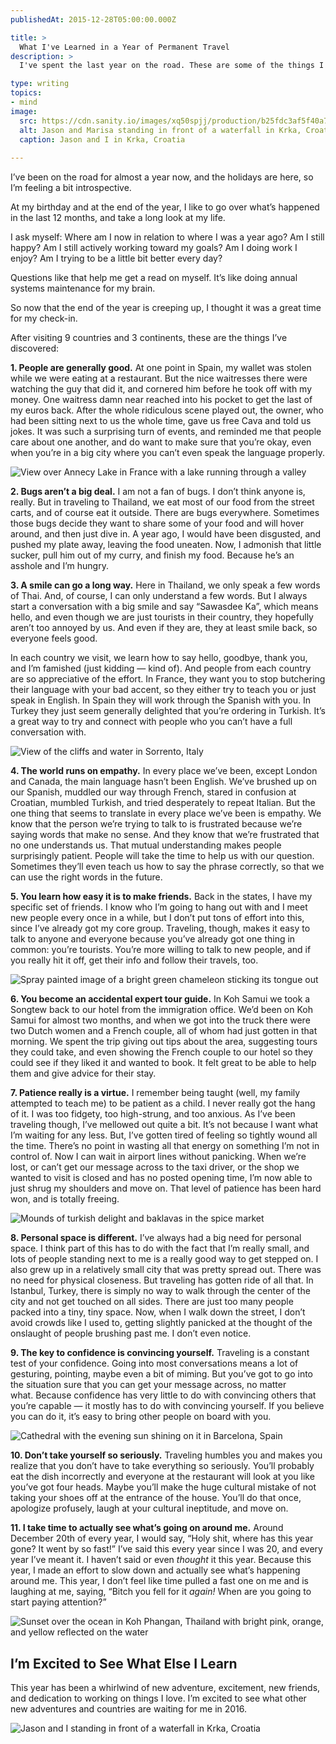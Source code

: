 ```yaml
---
publishedAt: 2015-12-28T05:00:00.000Z

title: >
  What I've Learned in a Year of Permanent Travel
description: >
  I've spent the last year on the road. These are some of the things I've discovered.

type: writing
topics:
- mind
image:
  src: https://cdn.sanity.io/images/xq50spjj/production/b25fdc3af5f40a7e0f7bb540a76ed7c54bb2637f-1080x810.jpg
  alt: Jason and Marisa standing in front of a waterfall in Krka, Croatia
  caption: Jason and I in Krka, Croatia
  
---
```


I’ve been on the road for almost a year now, and the holidays are here, so I’m feeling a bit introspective.

At my birthday and at the end of the year, I like to go over what’s happened in the last 12 months, and take a long look at my life.

I ask myself: Where am I now in relation to where I was a year ago? Am I still happy? Am I still actively working toward my goals? Am I doing work I enjoy? Am I trying to be a little bit better every day?

Questions like that help me get a read on myself. It’s like doing annual systems maintenance for my brain.

So now that the end of the year is creeping up, I thought it was a great time for my check-in.

After visiting 9 countries and 3 continents, these are the things I’ve discovered:

**1. People are generally good.** At one point in Spain, my wallet was stolen while we were eating at a restaurant. But the nice waitresses there were watching the guy that did it, and cornered him before he took off with my money. One waitress damn near reached into his pocket to get the last of my euros back. After the whole ridiculous scene played out, the owner, who had been sitting next to us the whole time, gave us free Cava and told us jokes. It was such a surprising turn of events, and reminded me that people care about one another, and do want to make sure that you’re okay, even when you’re in a big city where you can’t even speak the language properly.

![View over Annecy Lake in France with a lake running through a valley](https://cdn.sanity.io/images/xq50spjj/production/f8430bec501cb3e9b9a4f1c37111f63b9acad042-3264x2448.jpg)

**2. Bugs aren’t a big deal.** I am not a fan of bugs. I don’t think anyone is, really.[](https://marisamorby.com/travel#fn-) But in traveling to Thailand, we eat most of our food from the street carts, and of course eat it outside. There are bugs everywhere. Sometimes those bugs decide they want to share some of your food and will hover around, and then just dive in. A year ago, I would have been disgusted, and pushed my plate away, leaving the food uneaten. Now, I admonish that little sucker, pull him out of my curry, and finish my food. Because he’s an asshole and I’m hungry.

**3. A smile can go a long way.** Here in Thailand, we only speak a few words of Thai[](https://marisamorby.com/travel#fn-2). And, of course, I can only understand a few words.[](https://marisamorby.com/travel#fn-) But I always start a conversation with a big smile and say “Sawasdee Ka”, which means hello, and even though we are just tourists in their country, they hopefully aren’t too annoyed by us. And even if they are, they at least smile back, so everyone feels good.

In each country we visit, we learn how to say hello, goodbye, thank you, and I’m famished (just kidding — kind of). And people from each country are so appreciative of the effort. In France, they want you to stop butchering their language with your bad accent, so they either try to teach you or just speak in English. In Spain they will work through the Spanish with you. In Turkey they just seem generally delighted that you’re ordering in Turkish. It’s a great way to try and connect with people who you can’t have a full conversation with.

![View of the cliffs and water in Sorrento, Italy](https://cdn.sanity.io/images/xq50spjj/production/3b725de2345bbef6a06559beb8bc1a38cf64d212-2448x2448.jpg)



**4. The world runs on empathy.** In every place we’ve been, except London and Canada, the main language hasn’t been English. We’ve brushed up on our Spanish, muddled our way through French, stared in confusion at Croatian, mumbled Turkish[](https://marisamorby.com/travel#fn-4), and tried desperately to repeat Italian. But the one thing that seems to translate in every place we’ve been is empathy. We know that the person we’re trying to talk to is frustrated because we’re saying words that make no sense. And they know that we’re frustrated that no one understands us. That mutual understanding makes people surprisingly patient. People will take the time to help us with our question. Sometimes they’ll even teach us how to say the phrase correctly, so that we can use the right words in the future.

**5. You learn how easy it is to make friends.** Back in the states, I have my specific set of friends. I know who I’m going to hang out with and I meet new people every once in a while, but I don’t put tons of effort into this, since I’ve already got my core group. Traveling, though, makes it easy to talk to anyone and everyone because you’ve already got one thing in common: you’re tourists. You’re more willing to talk to new people, and if you really hit it off, get their info and follow their travels, too.

![Spray painted image of a bright green chameleon sticking its tongue out](https://cdn.sanity.io/images/xq50spjj/production/a38c808c2177bc06c83a87f8ab0d65075cf8a959-2120x2120.jpg)

**6. You become an accidental expert tour guide.** In Koh Samui we took a Songtew[](https://marisamorby.com/travel#fn-5) back to our hotel from the immigration office. We’d been on Koh Samui for almost two months, and when we got into the truck there were two Dutch women and a French couple, all of whom had just gotten in that morning. We spent the trip giving out tips about the area, suggesting tours they could take, and even showing the French couple to our hotel so they could see if they liked it and wanted to book. It felt great to be able to help them and give advice for their stay.

**7. Patience really is a virtue.** I remember being taught (well, my family attempted to teach me) to be patient as a child. I never really got the hang of it. I was too fidgety, too high-strung, and too anxious. As I’ve been traveling though, I’ve mellowed out quite a bit. It’s not because I want what I’m waiting for any less. But, I’ve gotten tired of feeling so tightly wound all the time. There’s no point in wasting all that energy on something I’m not in control of. Now I can wait in airport lines without panicking. When we’re lost, or can’t get our message across to the taxi driver, or the shop we wanted to visit is closed and has no posted opening time, I’m now able to just shrug my shoulders and move on. That level of patience has been hard won, and is totally freeing.

![Mounds of turkish delight and baklavas in the spice market](https://cdn.sanity.io/images/xq50spjj/production/06b0beedead3b145d87580470b6eb25ccf6e9dfc-640x640.jpg)



**8. Personal space is different.** I’ve always had a big need for personal space. I think part of this has to do with the fact that I’m really small, and lots of people standing next to me is a really good way to get stepped on.[](https://marisamorby.com/travel#fn-6) I also grew up in a relatively small city that was pretty spread out. There was no need for physical closeness. But traveling has gotten ride of all that. In Istanbul, Turkey, there is simply no way to walk through the center of the city and not get touched on all sides. There are just too many people packed into a tiny, tiny space. Now, when I walk down the street, I don’t avoid crowds like I used to, getting slightly panicked at the thought of the onslaught of people brushing past me. I don’t even notice.

**9. The key to confidence is convincing yourself.** Traveling is a constant test of your confidence. Going into most conversations means a lot of gesturing, pointing, maybe even a bit of miming. But you’ve got to go into the situation sure that you can get your message across, no matter what. Because confidence has very little to do with convincing others that you’re capable — it mostly has to do with convincing yourself. If you believe you can do it, it’s easy to bring other people on board with you.

![Cathedral with the evening sun shining on it in Barcelona, Spain](https://cdn.sanity.io/images/xq50spjj/production/4be006bdd4c34c3f8c681914a5edc4906d03e8c8-640x640.jpg)

**10. Don’t take yourself so seriously.** Traveling humbles you and makes you realize that you don’t have to take everything so seriously. You’ll probably eat the dish incorrectly and everyone at the restaurant will look at you like you’ve got four heads. Maybe you’ll make the huge cultural mistake of not taking your shoes off at the entrance of the house. You’ll do that once, apologize profusely, laugh at your cultural ineptitude, and move on.

**11. I take time to actually see what’s going on around me.** Around December 20th of every year, I would say, “Holy shit, where has this year gone? It went by so fast!” I’ve said this every year since I was 20, and every year I’ve meant it. I haven’t said or even _thought_ it this year. Because this year, I made an effort to slow down and actually see what’s happening around me. This year, I don’t feel like time pulled a fast one on me and is laughing at me, saying, “Bitch you fell for it _again!_ When are you going to start paying attention?”[](https://marisamorby.com/travel#fn-7)

![Sunset over the ocean in Koh Phangan, Thailand with bright pink, orange, and yellow reflected on the water](https://cdn.sanity.io/images/xq50spjj/production/1a7fe4a17ec4344850ccb02e59744da9c29ef287-3264x2448.jpg)

## I’m Excited to See What Else I Learn

This year has been a whirlwind of new adventure, excitement, new friends, and dedication to working on things I love. I’m excited to see what other new adventures and countries are waiting for me in 2016.

![Jason and I standing in front of a waterfall in Krka, Croatia](https://cdn.sanity.io/images/xq50spjj/production/257579642e8c4a1125926892a38123f39f9a188e-960x720.jpg)

[](https://marisamorby.com/travel#fnref-)